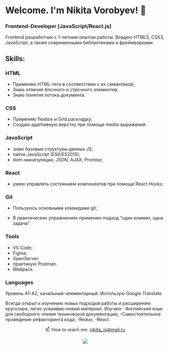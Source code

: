 # Welcome. I'm Nikita Vorobyev! 👋
### Frontend-Developer (JavaScript/React.js)

Frontend разработчик с 1-летним опытом работы. Владею HTML5, CSS3, JavaScript, а также современными библиотеками и фреймворками.

## Skills:

### HTML
- Применяю HTML-теги в соответствии с их семантикой;
- Знаю отличие блочного и строчного элементов;
- Знаю понятие потока документа.

### CSS
- Применяю flexbox и Grid раскладку;
- Создаю адаптивную верстку при помощи media-выражений.


### JavaScript 
- знаю базовые структуры данных JS;
-  native JavaScript (ES6/ES2015);
-  dom-манипуляции, JSON, AJAX, Promise;
<!-- - умею работать с асинхронными функциями;
- использую современные возможности ECMAScript 2015+. -->

### React
- умею управлять состоянием компонентов при помощи React Hooks;

<!-- ### React
- умею создавать приложения при помощи Create React App;
- умею создавать отдельные страницы при помощи React Router;
- умею управлять состоянием компонентов при помощи React Hooks; -->

### Git
- Пользуюсь основными командами git;
<!-- - умею создавать пулл реквесты; -->
- В практических упражнениях применяю подход "один коммит, одна задача".

### Tools
- VS Code;
- Figma;
- OpenServer;
- практикую Postman.
- Webpack.
<!-- В качестве основной рабочей ОС использую Windows 10. Для кодинга пользуюсь VS Code с множеством доп.плагинов, ускоряющих и корректирующих процесс кодинга. -->

### Languages
Уровень A1-А2, начальный-элементарный. Использую Google Translate.

Всегда открыт к изучению новых подходов работы и расширению кругозора, легко усваиваю новый материал.
Изучаю:
-Английский язык для свободного чтения технической документации;
-Самостоятельное проведение рефакторинга кода;
-Redux;
-React.

<p align="center">📫 How to reach me: <a href="mailto:nikita_js@mail.ru">nikita_js@mail.ru</a></p>
  
<p align='center'>
    <a href="https://t.me/Vorobey_071">
       <img src="https://img.shields.io/badge/Telegram-2CA5E0?style=for-the-badge&logo=telegram&logoColor=white"/>
   </a>
   </p>

<!--
**NikV020/NikV020** is a ✨ _special_ ✨ repository because its `README.md` (this file) appears on your GitHub profile.

Here are some ideas to get you started:

- 🔭 I’m currently working on ...
- 🌱 I’m currently learning ...
- 👯 I’m looking to collaborate on ...
- 🤔 I’m looking for help with ...
- 💬 Ask me about ...
- 📫 How to reach me: ...
- 😄 Pronouns: ...
- ⚡ Fun fact: ...
-->
